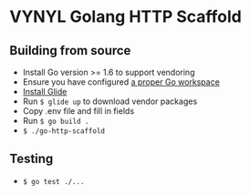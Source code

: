 # VYNYL Golang HTTP Scaffold

## Building from source

* Install Go version >= 1.6 to support vendoring
* Ensure you have configured [a proper Go workspace](https://golang.org/doc/code.html#Organization)
* [Install Glide](https://github.com/Masterminds/glide)
* Run `$ glide up` to download vendor packages
* Copy .env file and fill in fields
* Run `$ go build .`
* `$ ./go-http-scaffold`

## Testing

* `$ go test ./...`